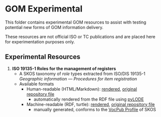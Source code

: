 # GOM Experimental
This folder contains experimental GOM resources to assist with testing potential new forms of GOM information delivery.

These resources are not official ISO or TC publications and are placed here for experimentation purposes only.

## Experimental Resources

1. **ISO 19135-1 Roles for the management of registers**
    * A SKOS taxonomy of _role_ types extracted from ISO/DIS 19135-1 _Geographic information — Procedures for item registration_
    * Available formats
        * Human-readable (HTML/Markdown): [rendered](https://raw.githack.com/ISO-TC211/GOM/master/experimental/iso19135-roles.md), [original repository file](iso19135-roles.md)
            * automatically rendered from the RDF file using [pyLODE](https://github.com/RDFLib/pyLODE)
        * Machine-readable (RDF, turtle): [rendered](https://raw.githack.com/ISO-TC211/GOM/master/experimental/iso19135-roles.ttl), [original repository file](iso19135-roles.ttl)
            * manually generated, conforms to the [VocPub Profile](https://w3id.org/profile/vocpub) of SKOS
